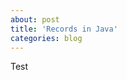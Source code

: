 ```yaml
---
about: post
title: 'Records in Java'
categories: blog
---
```

<!-- 
date: YYYY-MM-DD hh:mm:ss -0000
-->

Test
